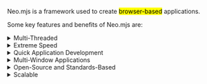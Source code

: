 Neo.mjs is a framework used to create <mark>browser-based</mark> applications.

Some key features and benefits of Neo.mjs are:

<details>
<summary>Multi-Threaded</summary>
<p>
When a Neo.mjs application starts, the framework spawns three web-workers, in addition
to the main browser thread, resulting in:
<ol>
<li>The <b>main</b> browser thread, where DOM updates are applied
<li>An <b>application</b> web-worker where normal application locic is run
<li>A <b>data</b> web-worker were HTTP and socket calls are run
<li>A <b>view</b> web-worker that manages delta updates
</ol>
</details>
<details>
<summary>Extreme Speed</summary>
<p>
Web-worker proccesses are automatically run in parallel, on separate CPU cores.
</p>
<p>
By contrast, other JavaScript frameworks run in a single thread. That means 
in a typical framework all business logic, data handling, and DOM rendering compete for 
CPU reasources.
</p>
<p>
This means Neo.mjs applications run and render faster. This is 
particularly beneficial for processor- and data-intensive applications, 
and applications that need to rapidly update what's viewed. In testing, Neo.mjs applications 
easily apply over 20,000 DOM updates per second. 
</p>
<p>
If the default four threads aren't enough, you're free to launch additional web-worker threads 
to run other specialized logic. 
</p>
</details>
<details>
<summary>Quick Application Development</summary>
<p>
Neo.js classes let you specify properties in a way that allows code to detect "before" and "after"
changes. This makes it easy to handle value validation and transformation, and react to changes. 
</p>
<p>
Neo.mjs also has elegant yet powerful state management features that make it easy to create shared,
bindable data. For example, if two components are bound to the same propery, a change to the 
property will automatically be applied to both components.
</p>
<p>
Debugging is also easy because Neo.mjs uses standard JavaScript, the Neo.mjs class
config system, and built-in debugging tools. For example, while developing an application
you can click on a component, and in the debugger easily inspect the component and 
update its properties &dash; these updates are immediately reflected in the running application.
</p>
</details>
<details>
<summary>Multi-Window Applications</summary>
<p>
Neo.mjs applications can also launch as <i>shared web workers</i>, which allows you to have a single 
application run in multiple browser windows; those windows could be moved to multiple monitors.
</p>
<p>
For example, you can have a data analysis application with a control panel on one monitor, 
tabular data in another, and charts on another &mdash; all sharing the same data, handling events
across windows, running seamlessly as a single application. 
</p>
</details>
<details>
<summary>Open-Source and Standards-Based</summary>
<p>
Neo.mjs is an open-source library. Features needed for the community can be added to the
library via pull-requests. And since Neo.mjs uses the standard JavaScript class system, 
all Neo.mjs classes can be extended.
</p>
<p>
Neo.mjs uses standard modular JavaScript, so developers don't need to learn non-standard language
syntax, and there's no need for special pre-compilers or WebPack modules.
That means fewer dependencies and easier configuration. Furthermore, the use of
standard JavaScript makes debugging easier: any statement you write while developing your
applcation can also be run in the debugging console.
</p>
</details>
<details>
<summary>Scalable</summary>
<p>
Applications can become exponentially difficult to implement as application 
complexity increases. In contrast, the effort to code applications in Neo.mjs 
is fairly linear. This is because of the Neo.mjs approach to binding, separation
of concerns, extensibility, and being standards based
</p>
<p>
Neo.mjs isn't just architecturally scalable &mdash; because of its multi-threaded 
nature, it's designed to handles rapid DOM updates, data traffic, and processor-
intensive business logic.
</p>
</details>
